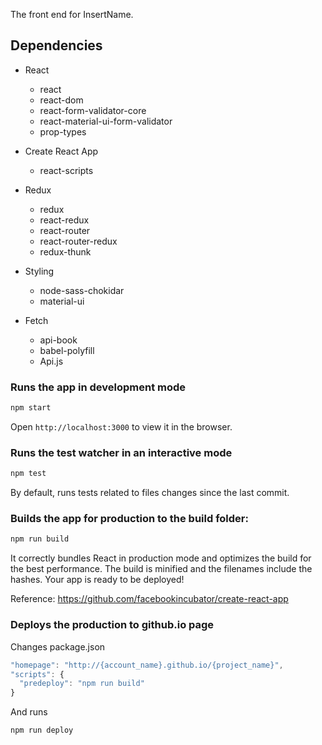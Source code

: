 The front end for InsertName.

## Dependencies

* React
  * react
  * react-dom
  * react-form-validator-core
  * react-material-ui-form-validator
  * prop-types

* Create React App
  * react-scripts

* Redux
  * redux
  * react-redux
  * react-router
  * react-router-redux
  * redux-thunk

* Styling
  * node-sass-chokidar
  * material-ui

* Fetch
  * api-book
  * babel-polyfill
  * Api.js


### Runs the app in development mode

```bash
npm start
```

Open `http://localhost:3000` to view it in the browser.

### Runs the test watcher in an interactive mode

```bash
npm test
```

By default, runs tests related to files changes since the last commit.

### Builds the app for production to the build folder:

```bash
npm run build
```

It correctly bundles React in production mode and optimizes the build for the best performance.
The build is minified and the filenames include the hashes.
Your app is ready to be deployed!

Reference: https://github.com/facebookincubator/create-react-app

### Deploys the production to github.io page

Changes package.json

```js
"homepage": "http://{account_name}.github.io/{project_name}",
"scripts": {
  "predeploy": "npm run build"
}
```

And runs

```bash
npm run deploy
```